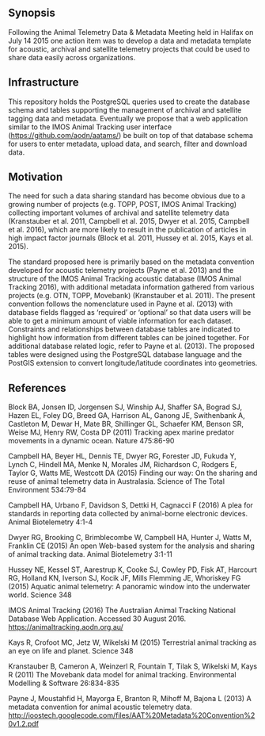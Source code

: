 ## Synopsis

Following the Animal Telemetry Data & Metadata Meeting held in Halifax on July 14 2015 one action item was to develop a data and metadata template for acoustic, archival and satellite telemetry projects that could be used to share data easily across organizations. 

## Infrastructure

This repository holds the PostgreSQL queries used to create the database schema and tables supporting the management of archival and satellite tagging data and metadata. Eventually we propose that a web application similar to the IMOS Animal Tracking user interface (https://github.com/aodn/aatams/) be built on top of that database schema for users to enter metadata, upload data, and search, filter and download data.

## Motivation

The need for such a data sharing standard has become obvious due to a growing number of projects (e.g. TOPP, POST, IMOS Animal Tracking) collecting important volumes of archival and satellite telemetry data (Kranstauber et al. 2011, Campbell et al. 2015, Dwyer et al. 2015, Campbell et al. 2016), which are more likely to result in the publication of articles in high impact factor journals (Block et al. 2011, Hussey et al. 2015, Kays et al. 2015). 

The standard proposed here is primarily based on the metadata convention developed for acoustic telemetry projects (Payne et al. 2013) and the structure of the IMOS Animal Tracking acoustic database (IMOS Animal Tracking 2016), with additional metadata information gathered from various projects (e.g. OTN, TOPP, Movebank) (Kranstauber et al. 2011). The present convention follows the nomenclature used in Payne et al. (2013) with database fields flagged as ‘required’ or ‘optional’ so that data users will be able to get a minimum amount of viable information for each dataset. Constraints and relationships between database tables are indicated to highlight how information from different tables can be joined together. For additional database related logic, refer to Payne et al. (2013). The proposed tables were designed using the PostgreSQL database language and the PostGIS extension to convert longitude/latitude coordinates into geometries.

## References
Block BA, Jonsen ID, Jorgensen SJ, Winship AJ, Shaffer SA, Bograd SJ, Hazen EL, Foley DG, Breed GA, Harrison AL, Ganong JE, Swithenbank A, Castleton M, Dewar H, Mate BR, Shillinger GL, Schaefer KM, Benson SR, Weise MJ, Henry RW, Costa DP (2011) Tracking apex marine predator movements in a dynamic ocean. Nature 475:86-90

Campbell HA, Beyer HL, Dennis TE, Dwyer RG, Forester JD, Fukuda Y, Lynch C, Hindell MA, Menke N, Morales JM, Richardson C, Rodgers E, Taylor G, Watts ME, Westcott DA (2015) Finding our way: On the sharing and reuse of animal telemetry data in Australasia. Science of The Total Environment 534:79-84

Campbell HA, Urbano F, Davidson S, Dettki H, Cagnacci F (2016) A plea for standards in reporting data collected by animal-borne electronic devices. Animal Biotelemetry 4:1-4

Dwyer RG, Brooking C, Brimblecombe W, Campbell HA, Hunter J, Watts M, Franklin CE (2015) An open Web-based system for the analysis and sharing of animal tracking data. Animal Biotelemetry 3:1-11

Hussey NE, Kessel ST, Aarestrup K, Cooke SJ, Cowley PD, Fisk AT, Harcourt RG, Holland KN, Iverson SJ, Kocik JF, Mills Flemming JE, Whoriskey FG (2015) Aquatic animal telemetry: A panoramic window into the underwater world. Science 348

IMOS Animal Tracking (2016) The Australian Animal Tracking National Database Web Application. Accessed 30 August 2016. https://animaltracking.aodn.org.au/

Kays R, Crofoot MC, Jetz W, Wikelski M (2015) Terrestrial animal tracking as an eye on life and planet. Science 348

Kranstauber B, Cameron A, Weinzerl R, Fountain T, Tilak S, Wikelski M, Kays R (2011) The Movebank data model for animal tracking. Environmental Modelling & Software 26:834-835

Payne J, Moustahfid H, Mayorga E, Branton R, Mihoff M, Bajona L (2013) A metadata convention for animal acoustic telemetry data. http://ioostech.googlecode.com/files/AAT%20Metadata%20Convention%20v1.2.pdf